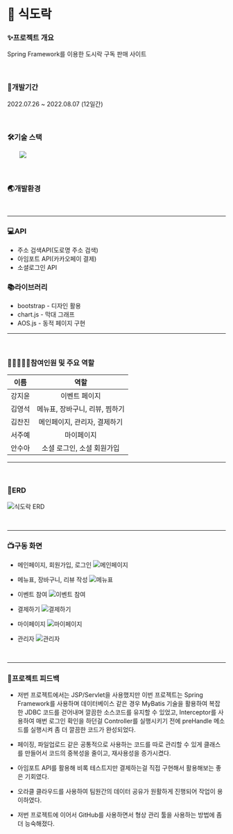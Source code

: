 # 🍱 식도락

### ✨프로젝트 개요

Spring Framework를 이용한 도시락 구독 판매 사이트

<br>

### 📆개발기간

2022.07.26 ~ 2022.08.07 (12일간)

<br>

### 🛠기술 스택

<img alt="" src ="https://img.shields.io/badge/html5-E34F26.svg?&style=flat&logo=html5&logoColor=white"/> <img alt="" src ="https://img.shields.io/badge/css3-1572B6.svg?&style=flat&logo=css3&logoColor=white"/> <img alt="" src ="https://img.shields.io/badge/JavaScript-F7DF1E.svg?&style=flat&logo=JavaScript&logoColor=white"/> <img alt="" src ="https://img.shields.io/badge/java-2F2625.svg?&style=flat&logo=coffeescript&logoColor=white"/> <img alt="" src ="https://img.shields.io/badge/oracle-F80000.svg?&style=flat&logo=oracle&logoColor=white"/> <img alt="" src ="https://img.shields.io/badge/Bootstrap-7952B3.svg?&style=flat&logo=Bootstrap&logoColor=white"/> <img alt="" src ="https://img.shields.io/badge/jquery-0769AD.svg?&style=flat&logo=jquery&logoColor=white"/> <img src="https://img.shields.io/badge/Spring-6DB33F?style=flat-square&logo=Spring&logoColor=white"/>

<br>

### 🌏개발환경

<img alt="" src ="https://img.shields.io/badge/windows-0078D6.svg?&style=flat&logo=windows&logoColor=white"/> <img alt="" src ="https://img.shields.io/badge/VSCode-007ACC.svg?&style=flat&logo=Visual Studio Code&logoColor=white"/> <img alt="" src ="https://img.shields.io/badge/IntelliJ-000000.svg?&style=flat&logo=IntelliJ IDEA&logoColor=white"/> <img alt="" src ="https://img.shields.io/badge/Oracle cloud-F80000.svg?&style=flat&logo=iCloud&logoColor=white"/> <img alt="" src ="https://img.shields.io/badge/
github-181717.svg?&style=flat&logo=GitHub&logoColor=white"/>

---

### 💻API

- 주소 검색API(도로명 주소 검색)
- 아임포트 API(카카오페이 결제)
- 소셜로그인 API

### 📚라이브러리

- bootstrap - 디자인 활용
- chart.js - 막대 그래프
- AOS.js - 동적 페이지 구현

---

<br>

### 👨‍👩‍👦👩‍👧참여인원 및 주요 역할

|  이름  |              역할              |
| :----: | :----------------------------: |
| 강지윤 |         이벤트 페이지          |
| 김영석 | 메뉴표, 장바구니, 리뷰, 찜하기 |
| 김찬진 |  메인페이지, 관리자, 결제하기  |
| 서주예 |           마이페이지           |
| 안수아 |   소셜 로그인, 소셜 회원가입   |

---

<br>

### 🎨ERD

![식도락 ERD](https://user-images.githubusercontent.com/97499271/183271738-aa662cbe-4c46-4cb2-95cd-e27725bddc03.png)

<br>

---

### 📺구동 화면

- 메인페이지, 회원가입, 로그인
  ![메인페이지](https://user-images.githubusercontent.com/97499271/183271986-16f81128-f996-4726-abac-111817eb95b7.gif)

- 메뉴표, 장바구니, 리뷰 작성
  ![메뉴표](https://user-images.githubusercontent.com/97499271/183271996-aadc7107-6555-4be5-b872-1db35914a59e.gif)

- 이벤트 참여
  ![이벤트 참여](https://user-images.githubusercontent.com/97499271/183272006-d4d36236-69c9-4292-9014-720d29919b4a.gif)

- 결제하기
  ![결제하기](https://user-images.githubusercontent.com/97499271/183272013-0ae1586a-db1c-49e8-bece-295536e2e735.gif)

- 마이페이지
  ![마이페이지](https://user-images.githubusercontent.com/97499271/183272024-101d1253-8faa-415e-96ed-2dbba0225452.gif)

- 관리자
  ![관리자](https://user-images.githubusercontent.com/97499271/183272035-1acb0216-e9ec-4866-beb6-14d1d047eff3.gif)

<br>

---

### 🚨프로젝트 피드백

- 저번 프로젝트에서는 JSP/Servlet을 사용했지만 이번 프로젝트는 Spring Framework를 사용하며 데이터베이스 같은 경우 MyBatis 기술을 활용하여 복잡한 JDBC 코드를 걷어내며 깔끔한 소스코드를 유지할 수 있었고, Interceptor를 사용하여 매번 로그인 확인을 하던걸 Controller를 실행시키기 전에 preHandle 메소드를 실행시켜 좀 더 깔끔한 코드가 완성되었다.

- 페이징, 파일업로드 같은 공통적으로 사용하는 코드를 따로 관리할 수 있게 클래스를 만들어서 코드의 중복성을 줄이고, 재사용성을 증가시켰다.

- 아임포트 API를 활용해 비록 테스트지만 결제하는걸 직접 구현해서 활용해보는 좋은 기회였다.

- 오라클 클라우드를 사용하여 팀원간의 데이터 공유가 원활하게 진행되어 작업이 용이하였다.

- 저번 프로젝트에 이어서 GitHub를 사용하면서 형상 관리 툴을 사용하는 방법에 좀 더 능숙해졌다.
